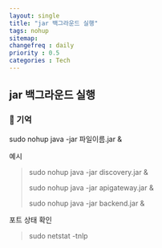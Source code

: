 ```yaml
---
layout: single
title: "jar 백그라운드 실행"
tags: nohup
sitemap:
changefreq : daily
priority : 0.5
categories : Tech
---
```

## jar 백그라운드 실행
### 📖 기억


sudo nohup java -jar 파일이름.jar &

예시

>sudo nohup java -jar discovery.jar &
>
>sudo nohup java -jar apigateway.jar &
>
>sudo nohup java -jar backend.jar &

포트 상태 확인

>sudo netstat -tnlp



<br>

<br>

<br>

<br>

<br>

<br>

<br>


